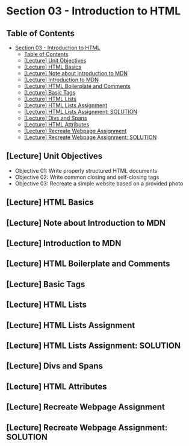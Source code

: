 # Section 03 - Introduction to HTML

## Table of Contents

- [Section 03 - Introduction to HTML](#section-03---introduction-to-html)
  - [Table of Contents](#table-of-contents)
  - [[Lecture] Unit Objectives](#lecture-unit-objectives)
  - [[Lecture] HTML Basics](#lecture-html-basics)
  - [[Lecture] Note about Introduction to MDN](#lecture-note-about-introduction-to-mdn)
  - [[Lecture] Introduction to MDN](#lecture-introduction-to-mdn)
  - [[Lecture] HTML Boilerplate and Comments](#lecture-html-boilerplate-and-comments)
  - [[Lecture] Basic Tags](#lecture-basic-tags)
  - [[Lecture] HTML Lists](#lecture-html-lists)
  - [[Lecture] HTML Lists Assignment](#lecture-html-lists-assignment)
  - [[Lecture] HTML Lists Assignment: SOLUTION](#lecture-html-lists-assignment-solution)
  - [[Lecture] Divs and Spans](#lecture-divs-and-spans)
  - [[Lecture] HTML Attributes](#lecture-html-attributes)
  - [[Lecture] Recreate Webpage Assignment](#lecture-recreate-webpage-assignment)
  - [[Lecture] Recreate Webpage Assignment: SOLUTION](#lecture-recreate-webpage-assignment-solution)

## [Lecture] Unit Objectives

- Objective 01: Write properly structured HTML documents
- Objective 02: Write common closing and self-closing tags
- Objective 03: Recreate a simple website based on a provided photo

## [Lecture] HTML Basics

## [Lecture] Note about Introduction to MDN

## [Lecture] Introduction to MDN

## [Lecture] HTML Boilerplate and Comments

## [Lecture] Basic Tags

## [Lecture] HTML Lists

## [Lecture] HTML Lists Assignment

## [Lecture] HTML Lists Assignment: SOLUTION

## [Lecture] Divs and Spans

## [Lecture] HTML Attributes

## [Lecture] Recreate Webpage Assignment

## [Lecture] Recreate Webpage Assignment: SOLUTION
